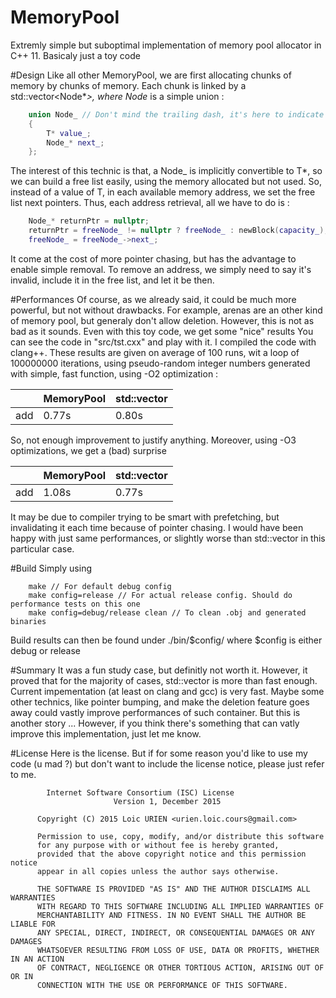 # MemoryPool
Extremly simple but suboptimal implementation of memory pool allocator in C++ 11. Basicaly just a toy code

#Design
Like all other MemoryPool, we are first allocating chunks of memory by chunks of memory. Each chunk is linked by a std::vector<Node*_>, where Node_ is a simple union :

```C++
	union Node_ // Don't mind the trailing dash, it's here to indicate that it is an internal thing
	{
		T* value_;
		Node_* next_;
	};
```
The interest of this technic is that, a Node_ is implicitly convertible to T*, so we can build a free list easily, using the memory allocated but not used. So, instead of a value of T, in each available memory address, we set the free list next pointers. Thus, each address retrieval, all we have to do is :

```C++
	Node_* returnPtr = nullptr;
	returnPtr = freeNode_ != nullptr ? freeNode_ : newBlock(capacity_);
	freeNode_ = freeNode_->next_;
```
It come at the cost of more pointer chasing, but has the advantage to enable simple removal. To remove an address, we simply need to say it's invalid, include it in the free list, and let it be then.

#Performances
Of course, as we already said, it could be much more powerful, but not without drawbacks. For example, arenas are an other kind of memory pool, but generaly don't allow deletion.
However, this is not as bad as it sounds. Even with this toy code, we get some "nice" results
You can see the code in "src/tst.cxx" and play with it.
I compiled the code with clang++.
These results are given on average of 100 runs, wit a loop of 100000000 iterations, using pseudo-random integer numbers generated with simple, fast function, using -O2 optimization :

|             |   MemoryPool<int>  | std::vector<int> |
|-------------|--------------------|------------------|
|    add      | 0.77s              | 0.80s            |

So, not enough improvement to justify anything. Moreover, using -O3 optimizations, we get a (bad) surprise

|             |   MemoryPool<int>  | std::vector<int> |
|-------------|--------------------|------------------|
|    add      | 1.08s              | 0.77s            |

It may be due to compiler trying to be smart with prefetching, but invalidating it each time because of pointer chasing. I would have been happy with just same performances, or slightly worse than std::vector in this particular case.

#Build
Simply using 
```
	make // For default debug config
	make config=release // For actual release config. Should do performance tests on this one
	make config=debug/release clean // To clean .obj and generated binaries
```
Build results can then be found under ./bin/$config/ where $config is either debug or release

#Summary
It was a fun study case, but definitly not worth it. However, it proved that for the majority of cases, std::vector is more than fast enough. Current impementation (at least on clang and gcc) is very fast.
Maybe some other technics, like pointer bumping, and make the deletion feature goes away could vastly improve performances of such container. But this is another story ...
However, if you think there's something that can vatly improve this implementation, just let me know.

#License
Here is the license. But if for some reason you'd like to use my code (u mad ?) but don't want to include the license notice, please just refer to me.

```
		Internet Software Consortium (ISC) License							
	                   Version 1, December 2015							
	 																		
	  Copyright (C) 2015 Loic URIEN <urien.loic.cours@gmail.com>			
	 																		
	  Permission to use, copy, modify, and/or distribute this software	
	  for any purpose with or without fee is hereby granted,				
	  provided that the above copyright notice and this permission notice 
	  appear in all copies unless the author says otherwise.				
 														
	  THE SOFTWARE IS PROVIDED "AS IS" AND THE AUTHOR DISCLAIMS ALL WARRANTIES
   	  WITH REGARD TO THIS SOFTWARE INCLUDING ALL IMPLIED WARRANTIES OF
	  MERCHANTABILITY AND FITNESS. IN NO EVENT SHALL THE AUTHOR BE LIABLE FOR
	  ANY SPECIAL, DIRECT, INDIRECT, OR CONSEQUENTIAL DAMAGES OR ANY DAMAGES
	  WHATSOEVER RESULTING FROM LOSS OF USE, DATA OR PROFITS, WHETHER IN AN ACTION
	  OF CONTRACT, NEGLIGENCE OR OTHER TORTIOUS ACTION, ARISING OUT OF OR IN
	  CONNECTION WITH THE USE OR PERFORMANCE OF THIS SOFTWARE.
	
```																						

